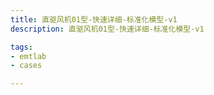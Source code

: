 ```yaml
---
title: 直驱风机01型-快速详细-标准化模型-v1
description: 直驱风机01型-快速详细-标准化模型-v1

tags:
- emtlab
- cases

---
```


<!-- import DocCardList from '@theme/DocCardList';

<DocCardList /> -->